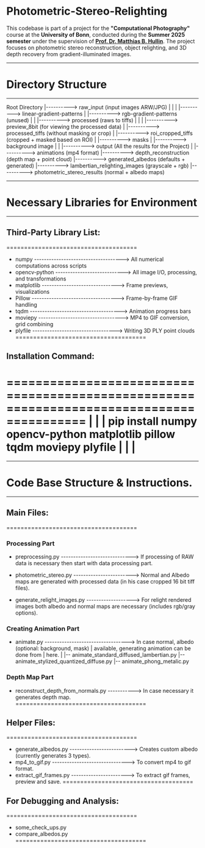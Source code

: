 # Photometric-Stereo-Relighting
This codebase is part of a project for the **"Computational Photography"** course at the **University of Bonn**, conducted during the **Summer 2025 semester** under the supervision of **[Prof. Dr. Matthias B. Hullin](https://light.informatik.uni-bonn.de/team/matthias-hullin/)**. The project focuses on photometric stereo reconstruction, object relighting, and 3D depth recovery from gradient-illuminated images.

_____________________________________________________________________________________________________

# Directory Structure 
_____________________________________________________________________________________________________

Root Directory 
	|----------> raw_input (input images ARW/JPG)
	|		|
	|		|----------> linear-gradient-patterns 
	|		|----------> rgb-gradient-patterns (unused)
	|
	|
	|----------> processed (raws to tiffs)
	|		|
	|		|----------> preview_8bit (for viewing the processed data)
	|		|----------> processed_tiffs (without masking or crop)
	|		|----------> roi_cropped_tiffs (cropped + masked based on ROI)
	|		|----------> masks 
	|		|----------> background image
	|
	|
	|----------> output (All the results for the Project)
			|
			|----------> animations (mp4 format)
			|----------> depth_reconstruction (depth map + point cloud)
			|----------> generated_albedos (defaults + generated)
			|----------> lambertian_relighting_images (grayscale + rgb)
			|----------> photometric_stereo_results (normal + albedo maps)





_____________________________________________________________________________________________________

# Necessary Libraries for Environment
_____________________________________________________________________________________________________

## Third-Party Library List:
=====================================
- numpy ------------------------------------> All numerical computations across scripts
- opencv-python	----------------------------> All image I/O, processing, and transformations
- matplotlib -------------------------------> Frame previews, visualizations
- Pillow -----------------------------------> Frame-by-frame GIF handling
- tqdm -------------------------------------> Animation progress bars
- moviepy ----------------------------------> MP4 to GIF conversion, grid combining
- plyfile ----------------------------------> Writing 3D PLY point clouds
=====================================




## Installation Command:
=========================================================================================
|											|
|	pip install numpy opencv-python matplotlib pillow tqdm moviepy plyfile		|
|											|
=========================================================================================





_____________________________________________________________________________________________________

# Code Base Structure & Instructions.
_____________________________________________________________________________________________________

## Main Files:
=====================================
### Processing Part 
- preprocessing.py -----------------------------> If processing of RAW data is necessary then start 
						  with data processing part.

- photometric_stereo.py ------------------------> Normal and Albedo maps are generated with processed 
						  data (in his case cropped 16 bit tiff files).

- generate_relight_images.py -------------------> For relight rendered images both albedo and normal 
						  maps are necessary (includes rgb/gray options).


### Creating Animation Part
- animate.py ----------------------------------> In case normal, albedo (optional: background, mask) 
	|					 available, generating animation can be done from 
	|					 here.
	|
	|-- animate_standard_diffused_lambertian.py 
	|-- animate_stylized_quantized_diffuse.py
	|-- animate_phong_metalic.py

### Depth Map Part
- reconstruct_depth_from_normals.py -----------> In case necessary it generates depth map. 
=====================================




## Helper Files:
=====================================
- generate_albedos.py -------------------------> Creates custom albedo (currently generates 3 types). 
- mp4_to_gif.py -------------------------------> To convert mp4 to gif format.
- extract_gif_frames.py -----------------------> To extract gif frames, preview and save.
=====================================




## For Debugging and Analysis:
=====================================
- some_check_ups.py
- compare_albedos.py
=====================================









